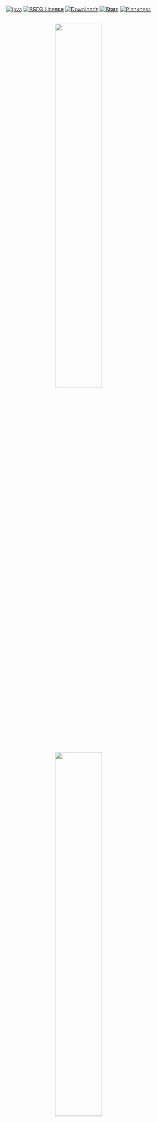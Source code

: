 <div align="center">

[![java][java-shield]][java-url]
[![BSD3 License][license-shield]][license-url]
[![Downloads][downloads-shield]][downloads-url]
[![Stars][stars-shield]][stars-url]
[![Plankness][plankness-shield]][plankness-url]
</div>

<div align="center">
<br/>
<img width="50%" src="./gfx/Logo_Gionnino9000_Light.png#gh-dark-mode-only"/>
<img width="50%" src="./gfx/Logo_Gionnino9000_Dark.png#gh-light-mode-only"/>
<br/><br/>

Repository della nostra soluzione per la _**Tablut Challenge 2022**_ organizzata per il corso di
<a href="https://www.unibo.it/it/didattica/insegnamenti/insegnamento/2021/468002">Fondamenti di Intelligenza Artificiale M</a>.
Per maggiori informazioni sulle regole del gioco, sulle regole della competizione e sulla strategia adottata, clicca
<a href="./About.md">qui</a>.
<br/><br/>
<a href="https://www.youtube.com/watch?v=G2NjmWRps28">Ascolta sto banger</a>

</div>

## Esecuzione del Player

### AI Tavoletta

<table>
  <tr width="100%">
    <td width="69%">
      <ol>
        <li>Scarica l'<a href="https://github.com/Gionnino9000/Gionnino9000/releases/latest">ultima release</a> del nostro player Tavoletta.</li>
        <li>Esegui il Server.</li>
        <li>Esegui il Player con i seguenti parametri:<br/>
            <code>&#60;WHITE|BLACK></code> <code>[&#60;timeout>]</code> <code>[&#60;ip_address>]</code><br/>
          (es. <code>java -jar ./Tavoletta.jar WHITE 60 localhost</code>)</li>
        <li>Esegui un secondo player, ad esempio il <a href="#client-gui">client con grafica</a>, oppure un altro player.</li>
        <li>Divertiti!</li>
      </ol>
    </td>
    <td align="center" width="30%">
      <img src="./gfx/Games/BlackTavoletta_VS_WhiteTavoletta/BlackTavoletta_VS_WhiteTavoletta_x40.gif"/>
      Demo velocizzata
   </td>
  </tr>
</table>

### Client GUI

https://user-images.githubusercontent.com/56556806/210091347-19bc307f-f2e9-4d9a-8fd7-7b4a1dc597c0.mp4

## Spiegazione del Nome

- Tablut = Tavoletta
- Tavoletta = l'Amico immaginario di Jonnino in **Ed, Edd & Eddy**
- Jonnino -> Gionnino (assolutamente non perché abbiamo sbagliato a scrivere il nome quando ci siamo iscritti)
- 9000 = piccola **nerd reference** a 2001 Odissea nello Spazio, **HAL9000**

*Fine della Spiegazione del Nome*<br/>

Quindi in pratica fra, cioè stavamo tipo scegliendo il nome (assurdo cioè non puoi capire),
quando all'improvviso mi sono ricordato che quel chad di Danny Antonucci aveva fatto tipo un [masterpiece](https://en.wikipedia.org/wiki/Ed,_Edd_n_Eddy).
E allora ho assolutamente dovuto sussare un nome zio, ho dovuto mostrare un po' di drip,
no cap my G, only flames 🥶 e ho droppato sto pezzo di nome gigante bro, figata.
Perché praticamente vez, noi così siamo il team Gionnino9000, e tipo il nostro player è Tavoletta.
Capito bel? Perché gioca a Tablut, troppo figata, sigma grindset, basato fattuale.

## Membri del Team

<div align="left">
<img align="right" width="50%" src="./gfx/Team_Members_Low_Quality.jpg">

- [Federico Andrucci](https://github.com/Federicoand98)
- [Karina Chichifoi](https://github.com/TryKatChup)
- [Alex Gianelli](https://github.com/Noesh)
- [Michele Righi](https://github.com/mikyll)

</div>

## Premi speciali

<img width="30%" src="./gfx/prize.png"/>

### Contemporary Art
*You know why.*

## Setup

Per il setup fare riferimento a [questo documento](./Setup.md).

## Licenza

Distribuito sotto Licenza BSD 3-Clause. Vedi [`LICENSE`](./LICENSE) per maggiori informazioni.

## Migliori Team degli Anni Precedenti


[History & Hall of Fame](./History.md).

## Riferimenti

- Repository base per la competizione: [TablutCompetition]()
- Sito challenge Unibo: [ai.unibo.it](http://ai.unibo.it/games/boardgamecompetition/tablut)
- Paper Tablut: [An Upper Bound on the Complexity of Tablut](http://ai.unibo.it/sites/ai.unibo.it/files/Complexity_of_Tablut_2.pdf)
- App grafica utile per testing/visualizzazione mosse e strategie: [TablutTactics](https://github.com/mikyll/TablutTactics)

## Memoni Giganti

<img width="50%" src="./gfx/GionninoTavoletta/WidePlank.gif"/>
<img width="50%" src="./gfx/GionninoTavoletta/GionninoSus.png"/>
<img width="50%" src="./gfx/GionninoTavoletta/TavolettaPiediGrandi.png"/>
<img width="50%" src="./gfx/GionninoTavoletta/TavolettaPH.png"/>
<img width="50%" src="./gfx/Ed/Ed_eating_matress.gif"/>
<img width="50%" src="./gfx/Ed/Ed_SUS_smile.jpg"/>
<img width="50%" src="./gfx/Ed/Ed_running.gif"/>
<img width="50%" src="./gfx/Ed/Ed_coconut.jpg"/>
<img width="50%" src="./gfx/Edd/Edd_St00ped.jpg"/>
<img width="50%" src="./gfx/Kevin/Kevin_Motoretta.gif"/>
<img width="50%" src="./gfx/Kevin/Kevin_Sussying1.png"/>
<img width="50%" src="./gfx/Kevin/Kevin_yelling.png"/>
<img width="50%" src="./gfx/Rolf/Rolf_Listening_to_Chicken.png"/>
<img width="50%" src="./gfx/Rolf/Rolf_Spotlight.png"/>
<img width="50%" src="./gfx/Jimmy/Jimmy_Buffed.gif"/>

[java-shield]: https://custom-icon-badges.herokuapp.com/badge/Java-ED8B00?logo=java&logoColor=white
[java-url]: https://www.java.com
[downloads-shield]: https://img.shields.io/github/downloads/Gionnino9000/Gionnino9000/total
[downloads-url]: https://github.com/Gionnino9000/Gionnino9000/releases/latest
[license-shield]: https://img.shields.io/github/license/Gionnino9000/Gionnino9000
[license-url]: https://github.com/Gionnino9000/Gionnino9000/blob/main/LICENSE
[stars-shield]: https://custom-icon-badges.herokuapp.com/github/stars/Gionnino9000/Gionnino9000?logo=star&logoColor=yellow&style=flat
[stars-url]: https://github.com/Gionnino9000/Gionnino9000/stargazers
[plankness-shield]: https://custom-icon-badges.herokuapp.com/badge/plankness-100%25-yellow?logo=plankness&logoColor=yellow
[plankness-url]: https://github.com/Gionnino9000/Gionnino9000/blob/main/gfx/GionninoTavoletta/WidePlank.gif
